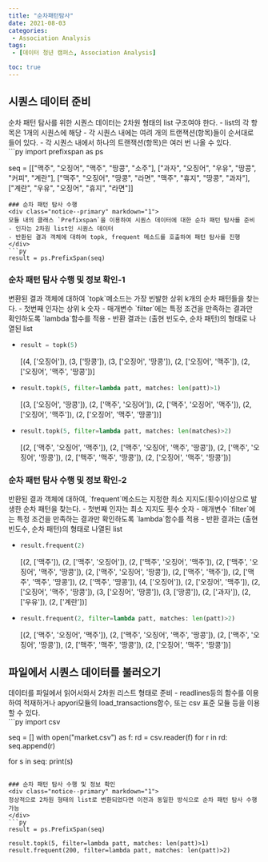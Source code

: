 ```yaml
---
title: "순차패턴탐사"
date: 2021-08-03
categories:
 - Association Analysis
tags:
 - [데이터 청년 캠퍼스, Association Analysis]

toc: true
---
```

## 시퀀스 데이터 준비  
<div class="notice--primary" markdown="1">
순차 패턴 탐사를 위한 시퀀스 데이터는 2차원 형태의 list 구조여야 한다.
- list의 각 항목은 1개의 시퀀스에 해당  
- 각 시퀀스 내에는 여려 개의 트랜잭션(항목)들이 순서대로 들어 있다.
- 각 시퀀스 내에서 하나의 트랜잭션(항목)은 여러 번 나올 수 있다.
</div>
```py
import prefixspan as ps

seq = [["맥주", "오징어", "맥주", "땅콩", "소주"],
       ["과자", "오징어", "우유", "땅콩", "커피", "계란"],
       ["맥주", "오징어", "땅콩", "라면", "맥주", "휴지", "땅콩", "과자"],
       ["계란", "우유", "오징어", "휴지", "라면"]]
```  
### 순차 패턴 탐사 수행  
<div class="notice--primary" markdown="1">
모듈 내의 클래스 `Prefixspan`을 이용하여 시퀀스 데이터에 대한 순차 패턴 탐사를 준비  
- 인자는 2차원 list인 시퀀스 데이터
- 반환된 결과 객체에 대하여 topk, frequent 메소드를 호출하여 패턴 탐사를 진행  
</div>
```py
result = ps.PrefixSpan(seq)
```  
### 순차 패턴 탐사 수행 및 정보 확인-1  
<div class="notice-primary" markdown="1">
변환된 결과 객체에 대하여 `topk`메소드는 가장 빈발한 상위 k개의 순차 패턴들을 찾는다.
- 첫번째 인자는 상위 k 숫자
- 매개변수 `filter`에는 특정 조건을 만족하는 결과만 확인하도록 `lambda`함수를 적용 
- 반환 결과는 (출현 빈도수, 순차 패턴)의 형태로 나열된 list 
</div>  

- ```py
  result = topk(5)
  ```  
   
  <div class="notice" markdown="1">  
  [(4, ['오징어']),  
   (3, ['땅콩']),  
   (3, ['오징어', '땅콩']),  
   (2, ['오징어', '맥주']),  
   (2, ['오징어', '맥주', '땅콩'])]  
  </div>  
   
   
- ```py
  result.topk(5, filter=lambda patt, matches: len(patt)>1)
  ```  
   <div class="notice" markdown="1">  
   [(3, ['오징어', '땅콩']),  
    (2, ['맥주', '오징어']),  
    (2, ['맥주', '오징어', '맥주']),  
    (2, ['오징어', '맥주']),  
    (2, ['오징어', '맥주', '땅콩'])]  
   </div>  
  
- ```py
  result.topk(5, filter=lambda patt, matches: len(matches)>2)
  ```  
  <div class="notice" markdown="1">
  [(2, ['맥주', '오징어', '맥주']),  
   (2, ['맥주', '오징어', '맥주', '땅콩']),  
   (2, ['맥주', '오징어', '땅콩']),  
   (2, ['맥주', '맥주', '땅콩']),  
   (2, ['오징어', '맥주', '땅콩'])]  
  </div>
### 순차 패턴 탐사 수행 및 정보 확인-2  
<div class="notice--primary" markdown="1">
반환된 결과 객체에 대하여, `frequent`메소드는 지정한 최소 지지도(횟수)이상으로 발생한
순차 패턴을 찾는다.  
- 첫번째 인자는 최소 지지도 횟수 숫자
- 매개변수 `filter`에는 특정 조건을 만족하는 결과만 확인하도록 `lambda`함수를 적용
- 반환 결과는 (출현 빈도수, 순차 패턴)의 형태로 나열된 list
</div>  

- ```py
  result.frequent(2)
  ```  
  
  <div class="notice" markdown="1">
  [(2, ['맥주']),  
   (2, ['맥주', '오징어']),  
   (2, ['맥주', '오징어', '맥주']),  
   (2, ['맥주', '오징어', '맥주', '땅콩']),  
   (2, ['맥주', '오징어', '땅콩']),  
   (2, ['맥주', '맥주']),  
   (2, ['맥주', '맥주', '땅콩']),  
   (2, ['맥주', '땅콩']),  
   (4, ['오징어']),  
   (2, ['오징어', '맥주']),  
   (2, ['오징어', '맥주', '땅콩']),  
   (3, ['오징어', '땅콩']),  
   (3, ['땅콩']),  
   (2, ['과자']),  
   (2, ['우유']),  
   (2, ['계란'])]  
  </div>  
  
- ```py
  result.frequent(2, filter=lambda patt, matches: len(patt)>2)
  ```  
  <div class="notice" markdown="1">  
  [(2, ['맥주', '오징어', '맥주']),  
   (2, ['맥주', '오징어', '맥주', '땅콩']),  
   (2, ['맥주', '오징어', '땅콩']),  
   (2, ['맥주', '맥주', '땅콩']),  
   (2, ['오징어', '맥주', '땅콩'])]  
  </div>  
  
## 파일에서 시퀀스 데이터를 불러오기  
<div class="notice--primary" markdown="1">
데이터를 파일에서 읽어서와서 2차원 리스트 형태로 준비  
- readlines등의 함수를 이용하여 적재하거나 apyori모듈의 load_transactions함수, 
또는 csv 표준 모듈 등을 이용할 수 있다.
</div>  
```py
import csv

seq = []
with open("market.csv") as f:
    rd = csv.reader(f)
    for r in rd:
        seq.append(r)
        
for s in seq:
    print(s)
```  

### 순차 패턴 탐사 수행 및 정보 확인  
<div class="notice--primary" markdown="1">
정상적으로 2차원 형태의 list로 변환되었다면 이전과 동일한 방식으로 순차 패턴 탐사 수행 가능
</div>  
```py
result = ps.PrefixSpan(seq)

result.topk(5, filter=lambda patt, matches: len(patt)>1)
result.frequent(200, filter=lambda patt, matches: len(patt)>2)
```  
